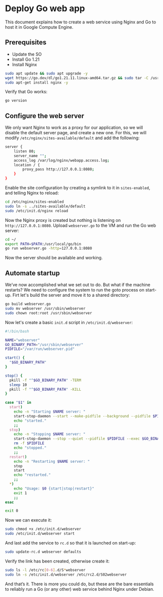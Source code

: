 # Deploy Go web app

This document explains how to create a web service using Nginx and Go to host it in Google Compute Engine.

## Prerequisites

- Update the SO
- Install Go 1.21
- Install Nginx

```bash
sudo apt update && sudo apt upgrade -y
wget https://go.dev/dl/go1.21.11.linux-amd64.tar.gz && sudo tar -C /usr/local -xzf go1.21.11.linux-amd64.tar.gz
sudo apt-get install nginx -y
```

Verify that Go works:

```bash
go version
```

## Configure the web server

We only want Nginx to work as a proxy for our application, so we will disable the default server page, and create a new one. 
For this, we will modify `/etc/nginx/sites-available/default` and add the following:

```bash
server {
    listen 80;
    server_name "";
    access_log /var/log/nginx/webapp.access.log;
    location / {
        proxy_pass http://127.0.0.1:8080;
    }       
}
```

Enable the site configuration by creating a symlink to it in `sites-enabled`, and telling Nginx to reload:

```bash
cd /etc/nginx/sites-enabled
sudo ln -s ../sites-available/default
sudo /etc/init.d/nginx reload
```

Now the Nginx proxy is created but nothing is listening on `http://127.0.0.1:8080`. Upload `webserver.go` to the VM and run the Go web server:

```bash
cd ~/
export PATH=$PATH:/usr/local/go/bin
go run webserver.go -http=127.0.0.1:8080
```

Now the server should be available and working.

## Automate startup

We’ve now accomplished what we set out to do. But what if the machine restarts? We need to configure the system to run the goto process on start-up.
Firt let's build the server and move it to a shared directory:

```bash
go build webserver.go
sudo mv webserver /usr/sbin/webserver
sudo chown root:root /usr/sbin/webserver
```

Now let's create a basic `init.d` script in `/etc/init.d/webserver`:

```bash
#!/bin/bash

NAME="webserver"
GO_BINARY_PATH="/usr/sbin/webserver"
PIDFILE="/var/run/webserver.pid"

start() {
  "$GO_BINARY_PATH"
}

stop() {
  pkill -f "^$GO_BINARY_PATH" -TERM
  sleep 10
  pkill -f "^$GO_BINARY_PATH" -KILL
}

case "$1" in
  start)
    echo -n "Starting $NAME server: "
    start-stop-daemon --start --make-pidfile --background --pidfile $PIDFILE --exec $GO_BINARY_PATH
    echo "started."
    ;;
  stop)
    echo -n "Stopping $NAME server: "
    start-stop-daemon --stop --quiet --pidfile $PIDFILE --exec $GO_BINARY_PATH
    rm -f $PIDFILE
    echo "stopped."
    ;;
  restart)
    echo -n "Restarting $NAME server: "
    stop
    start
    echo "restarted."
    ;;
  *)
    echo "Usage: $0 {start|stop|restart}"
    exit 1
    ;;
esac

exit 0
```

Now we can execute it:

```bash
sudo chmod +x /etc/init.d/webserver
sudo /etc/init.d/webserver start
```

And last add the service to `rc.d` so that it is launched on start-up:

```bash
sudo update-rc.d webserver defaults
```

Verify the link has been created, otherwise create it:

```bash
sudo ls -l /etc/rc[0-6].d/S*webserver
sudo ln -s /etc/init.d/webserver /etc/rc2.d/S02webserver
```

And that’s it. There is more you could do, but these are the bare essentials to reliably run a Go (or any other) web service behind Nginx under Debian.

